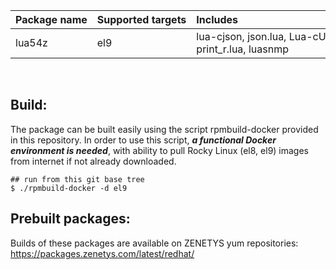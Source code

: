 | Package&nbsp;name | Supported&nbsp;targets | Includes |
| :--- | :--- | :--- |
| lua54z | <nobr>el9</nobr> | <nobr>lua-cjson, json.lua, Lua-cURLv3, luafilesystem, </nobr><br/><nobr>print_r.lua, luasnmp</nobr> |
<br/>


## Build:

The package can be built easily using the script rpmbuild-docker provided in this repository. In order to use this script, _**a functional Docker environment is needed**_, with ability to pull Rocky Linux (el8, el9) images from internet if not already downloaded.

```
## run from this git base tree
$ ./rpmbuild-docker -d el9
```

## Prebuilt packages:

Builds of these packages are available on ZENETYS yum repositories:<br/>
https://packages.zenetys.com/latest/redhat/
